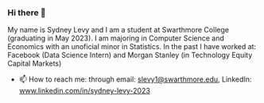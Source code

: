 ### Hi there 👋

My name is Sydney Levy and I am a student at Swarthmore College (graduating in May 2023). 
I am majoring in Computer Science and Economics with an unoficial minor in Statistics. 
In the past I have worked at: Facebook (Data Science Intern) and Morgan Stanley (in Technology Equity Capital Markets)

- 📫 How to reach me: through email: slevy1@swarthmore.edu, LinkedIn: www.linkedin.com/in/sydney-levy-2023


<!--
**sydney-levy/sydney-levy** is a ✨ _special_ ✨ repository because its `README.md` (this file) appears on your GitHub profile.

Here are some ideas to get you started:

- 🔭 I’m currently working on ...
- 🌱 I’m currently learning ...
- 👯 I’m looking to collaborate on ...
- 🤔 I’m looking for help with ...
- 💬 Ask me about ...
- 😄 Pronouns: ...
- ⚡ Fun fact: ...
-->
